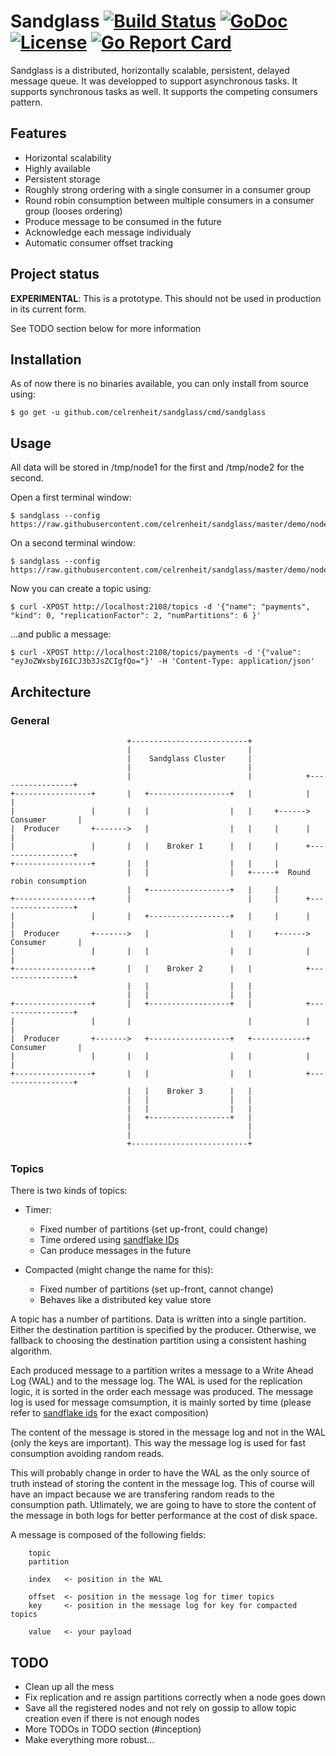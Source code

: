 # Sandglass [![Build Status](https://img.shields.io/travis/celrenheit/sandglass.svg?style=flat-square)](https://travis-ci.org/celrenheit/sandglass) [![GoDoc](https://img.shields.io/badge/godoc-reference-5272B4.svg?style=flat-square)](https://godoc.org/github.com/celrenheit/sandglass) [![License](https://img.shields.io/badge/license-apache-blue.svg?style=flat-square)](LICENSE) [![Go Report Card](https://goreportcard.com/badge/github.com/celrenheit/sandglass?style=flat-square)](https://goreportcard.com/report/github.com/celrenheit/sandglass)

Sandglass is a distributed, horizontally scalable, persistent, delayed message queue. It was developped to support asynchronous tasks. It supports synchronous tasks as well. It supports the competing consumers pattern.

## Features

* Horizontal scalability
* Highly available
* Persistent storage
* Roughly strong ordering with a single consumer in a consumer group
* Round robin consumption between multiple consumers in a consumer group (looses ordering)
* Produce message to be consumed in the future
* Acknowledge each message individualy
* Automatic consumer offset tracking

## Project status

**EXPERIMENTAL**: This is a prototype. This should not be used in production in its current form.

See TODO section below for more information


## Installation

As of now there is no binaries available, you can only install from source using:

```shell
$ go get -u github.com/celrenheit/sandglass/cmd/sandglass
```

## Usage

All data will be stored in /tmp/node1 for the first and /tmp/node2 for the second.

Open a first terminal window:

```shell
$ sandglass --config https://raw.githubusercontent.com/celrenheit/sandglass/master/demo/node1.yaml
```

On a second terminal window:

```shell
$ sandglass --config https://raw.githubusercontent.com/celrenheit/sandglass/master/demo/node2.yaml
```

Now you can create a topic using:
```shell
$ curl -XPOST http://localhost:2108/topics -d '{"name": "payments", "kind": 0, "replicationFactor": 2, "numPartitions": 6 }'
```

...and public a message:

```shell
$ curl -XPOST http://localhost:2108/topics/payments -d '{"value": "eyJoZWxsbyI6ICJ3b3JsZCIgfQo="}' -H 'Content-Type: application/json'
```

## Architecture

### General

```
                          +--------------------------+
                          |                          |
                          |    Sandglass Cluster     |
                          |                          |
                          |                          |            +-----------------+
+-----------------+       |   +------------------+   |            |                 |
|                 |       |   |                  |   |     +------>  Consumer       |
|  Producer       +------->   |                  |   |     |      |                 |
|                 |       |   |    Broker 1      |   |     |      +-----------------+
+-----------------+       |   |                  |   |     |
                          |   |                  |   +-----+  Round robin consumption
                          |   +------------------+   |     |
+-----------------+       |                          |     |      +-----------------+
|                 |       |   +------------------+   |     |      |                 |
|  Producer       +------->   |                  |   |     +------>  Consumer       |
|                 |       |   |                  |   |            |                 |
+-----------------+       |   |    Broker 2      |   |            +-----------------+
                          |   |                  |   |
                          |   |                  |   |
+-----------------+       |   +------------------+   |            +-----------------+
|                 |       |                          |            |                 |
|  Producer       +------->   +------------------+   +------------+  Consumer       |
|                 |       |   |                  |   |            |                 |
+-----------------+       |   |                  |   |            +-----------------+
                          |   |    Broker 3      |   |
                          |   |                  |   |
                          |   |                  |   |
                          |   +------------------+   |
                          |                          |
                          |                          |
                          +--------------------------+
```


### Topics

There is two kinds of topics:
* Timer:
   * Fixed number of partitions (set up-front, could change)
   * Time ordered using [sandflake IDs](https://github.com/celrenheit/sandflake)
   * Can produce messages in the future

* Compacted (might change the name for this):
   * Fixed number of partitions (set up-front, cannot change)
   * Behaves like a distributed key value store


A topic has a number of partitions.
Data is written into a single partition. Either the destination partition is specified by the producer. Otherwise, we fallback to choosing the destination partition using a consistent hashing algorithm.

Each produced message to a partition writes a message to a Write Ahead Log (WAL) and to the message log.
The WAL is used for the replication logic, it is sorted in the order each message was produced.
The message log is used for message comsumption, it is mainly sorted by time (please refer to [sandflake ids](https://github.com/celrenheit/sandflake) for the exact composition)

The content of the message is stored in the message log and not in the WAL (only the keys are important). This way the message log is used for fast consumption avoiding random reads. 

This will probably change in order to have the WAL as the only source of truth instead of storing the content in the message log. This of course will have an impact because we are transfering random reads to the consumption path. Utlimately, we are going to have to store the content of the message in both logs for better performance at the cost of disk space.


A message is composed of the following fields:

        topic
        partition

        index   <- position in the WAL

        offset  <- position in the message log for timer topics
        key     <- position in the message log for key for compacted topics

        value   <- your payload


## TODO

* Clean up all the mess
* Fix replication and re assign partitions correctly when a node goes down
* Save all the registered nodes and not rely on gossip to allow topic creation even if there is not enough nodes
* More TODOs in TODO section (#inception)
* Make everything more robust...